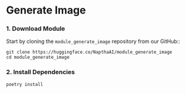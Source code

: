 # Generate Image

### 1. Download Module​
Start by cloning the `module_generate_image` repository from our GitHub::
```
git clone https://huggingface.co/NapthaAI/module_generate_image
cd module_generate_image
```

### 2. Install Dependencies
```
poetry install
```
